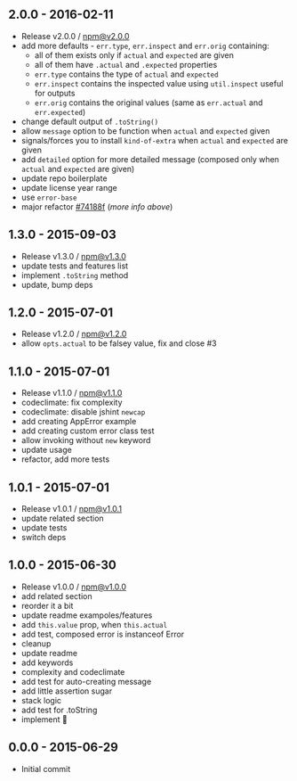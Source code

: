 

## 2.0.0 - 2016-02-11
- Release v2.0.0 / npm@v2.0.0
- add more defaults - `err.type`, `err.inspect` and `err.orig` containing:
  + all of them exists only if `actual` and `expected` are given
  + all of them have `.actual` and `.expected` properties
  + `err.type` contains the type of `actual` and `expected`
  + `err.inspect` contains the inspected value using `util.inspect` useful for outputs
  + `err.orig` contains the original values (same as `err.actual` and `err.expected`)
- change default output of `.toString()`
- allow `message` option to be function when `actual` and `expected` given
- signals/forces you to install `kind-of-extra` when `actual` and `expected` are given
- add `detailed` option for more detailed message (composed only when `actual` and `expected` are given)
- update repo boilerplate
- update license year range
- use `error-base`
- major refactor [#74188f](https://github.com/tunnckoCore/kind-error/commit/74188fbf5940d2f40d1d04bebd9bfa9b6cbad09c) (_more info above_)

## 1.3.0 - 2015-09-03
- Release v1.3.0 / npm@v1.3.0
- update tests and features list
- implement `.toString` method
- update, bump deps

## 1.2.0 - 2015-07-01
- Release v1.2.0 / npm@v1.2.0
- allow `opts.actual` to be falsey value, fix and close #3

## 1.1.0 - 2015-07-01
- Release v1.1.0 / npm@v1.1.0
- codeclimate: fix complexity
- codeclimate: disable jshint `newcap`
- add creating AppError example
- add creating custom error class test
- allow invoking without `new` keyword
- update usage
- refactor, add more tests

## 1.0.1 - 2015-07-01
- Release v1.0.1 / npm@v1.0.1
- update related section
- update tests
- switch deps

## 1.0.0 - 2015-06-30
- Release v1.0.0 / npm@v1.0.0
- add related section
- reorder it a bit
- update readme exampoles/features
- add `this.value` prop, when `this.actual`
- add test, composed error is instanceof Error
- cleanup
- update readme
- add keywords
- complexity and codeclimate
- add test for auto-creating message
- add little assertion sugar
- stack logic
- add test for .toString
- implement :star2:

## 0.0.0 - 2015-06-29
- Initial commit